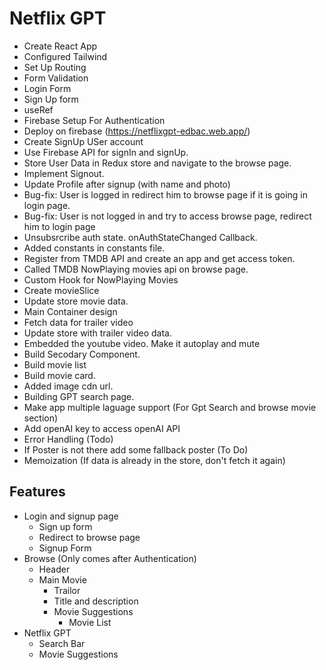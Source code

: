 # Netflix GPT
- Create React App
- Configured Tailwind
- Set Up Routing
- Form Validation
- Login Form
- Sign Up form
- useRef
- Firebase Setup For Authentication
- Deploy on firebase (https://netflixgpt-edbac.web.app/)
- Create SignUp USer account
- Use Firebase API for signIn and signUp.
- Store User Data in Redux store and navigate to the browse page.
- Implement Signout.
- Update Profile after signup (with name and photo)
- Bug-fix: User is logged in redirect him to browse page if it is going in login page. 
- Bug-fix: User is not logged in and try to access browse page, redirect him to login page
- Unsubsrcribe auth state. onAuthStateChanged Callback.
- Added constants in constants file.
- Register from TMDB API and create an app and get access token.
- Called TMDB NowPlaying movies api on browse page.
- Custom Hook for NowPlaying Movies
- Create movieSlice
- Update store movie data.
- Main Container design
- Fetch data for trailer video
- Update store with trailer video data.
- Embedded the youtube video. Make it autoplay and mute
- Build Secodary Component.
- Build movie list
- Build movie card.
- Added image cdn url.
- Building GPT search page.
- Make app multiple laguage support (For Gpt Search and browse movie section)
- Add openAI key to access openAI API
- Error Handling (Todo)
- If Poster is not there add some fallback poster (To Do)
- Memoization (If data is already in the store, don't fetch it again)

## Features
- Login and signup page
    - Sign up form
    - Redirect to browse page
    - Signup Form
- Browse (Only comes after Authentication)
    - Header
    - Main Movie
        - Trailor
        - Title and description
        - Movie Suggestions
            - Movie List
- Netflix GPT
    - Search Bar
    - Movie Suggestions